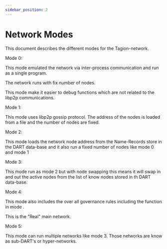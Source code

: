 ```yaml
---
sidebar_position: 2
---
```


# Network Modes

This document describes the different modes for the Tagion-network.

Mode 0:

This mode emulated the network via inter-process communication and run as a single program.

The network runs with fix number of nodes.

This mode make it easier to debug functions which are not related to the libp2p communications.

Mode 1:

This mode uses libp2p gossip protocol. The address of the nodes is loaded from a file and the number of nodes are fixed.

Mode 2:

This mode loads the network node address from the Name-Records store in the DART data-base and it also run a fixed number of nodes like mode 0 and mode 1

Mode 3:

This mode run as mode 2 but with node swapping this means it will swap in and out the active nodes from the list of know nodes stored in th DART data-base.

Mode 4:

This mode also includes the over all governance rules including the function in mode .

This is the "Real" main network.

Mode 5:

This mode can run multiple networks like mode 3. Those networks are know as sub-DART's or hyper-networks.





